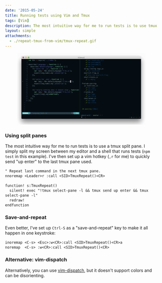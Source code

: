 ```yaml
---
date: '2015-05-24'
title: Running tests using Vim and Tmux
tags: [Vim]
description: The most intuitive way for me to run tests is to use tmux split panes.
layout: simple
attachments:
  - ./repeat-tmux-from-vim/tmux-repeat.gif
---
```


<figure class='cover'>
<img src='./repeat-tmux-from-vim/tmux-repeat.gif' alt='Screencast demo of tmux and vim'>
</figure>

### Using split panes

The most intuitive way for me to run tests is to use a tmux split pane. I simply split my screen between my editor and a shell that runs tests (`npm test` in this example). I've then set up a vim hotkey (`,r` for me) to quickly send "up enter" to the last tmux pane used.

```vim
" Repeat last command in the next tmux pane.
nnoremap <Leader>r :call <SID>TmuxRepeat()<CR>

function! s:TmuxRepeat()
  silent! exec "!tmux select-pane -l && tmux send up enter && tmux select-pane -l"
  redraw!
endfunction
```

### Save-and-repeat

Even better, I've set up `Ctrl-S` as a "save-and-repeat" key to make it all happen in one keystroke:

```vim
inoremap <C-s> <Esc>:w<CR>:call <SID>TmuxRepeat()<CR>a
noremap  <C-s> :w<CR>:call <SID>TmuxRepeat()<CR>
```

### Alternative: vim-dispatch

Alternatively, you can use [vim-dispatch], but it doesn't support colors and can be disorienting.

[vim-dispatch]: https://github.com/tpope/vim-dispatch
